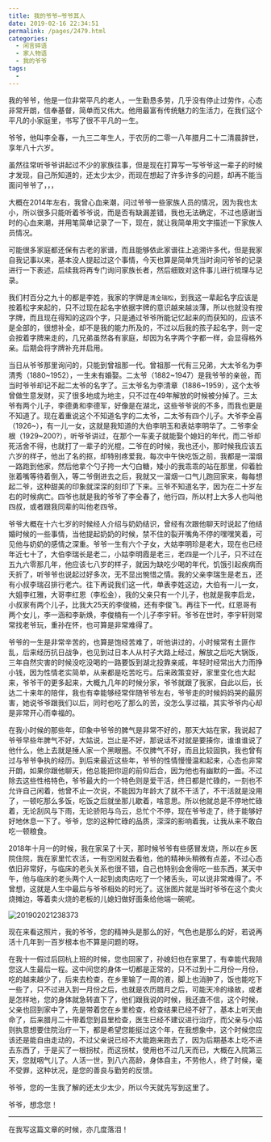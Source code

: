 ```yaml
---
title: 我的爷爷–爷爷其人
date: 2019-02-16 22:34:51
permalink: /pages/2479.html
categories:
  - 闲言碎语
  - 家人物语
  - 我的爷爷
tags:
  - 
---
```


我的爷爷，他是一位非常平凡的老人，一生勤恳多劳，几乎没有停止过劳作，心态非常开朗，信奉基督，简单而又伟大。他用最富有传统魅力的生活力，在我们这个平凡的小家庭里，书写了很不平凡的一生。

爷爷，他叫李全春，一九三二年生人，于农历的二零一八年腊月二十二清晨辞世，享年八十六岁。

虽然往常听爷爷讲起过不少的家族往事，但是现在打算写一写爷爷这一辈子的时候才发现，自己所知道的，还太少太少，而现在想起了许多许多的问题，却再不能当面问爷爷了，，，

大概在2014年左右，我曾心血来潮，问过爷爷一些家族人员的情况，因为我也太小，所以很多只能听着爷爷说，而是否有缺漏差错，我也无法确定，不过也感谢当时的心血来潮，并用笔简单记录了一下，现在，就让我简单用文字描述一下家族人员情况。

可能很多家庭都还保有古老的家谱，而且能够依此家谱往上追溯许多代，但是我家自我记事以来，基本没人提起过这个事情，今天也算是简单凭当时询问爷爷的记录进行一下表述，后续我将再专门询问家族长者，然后细致对这件事儿进行梳理与记录。

我们村百分之九十的都是李姓，我家的字牌是`清全瑞松`，到我这一辈起名字应该是按着松字来起的，只不过现在起名字依据字牌的意识越来越淡薄，所以也就没有按字牌，而且现在得知的这四个字，只是通过爷爷所能记忆起来的而获知的，应该不是全部的，很想补全，却不是我的能力所及的，不过以后我的孩子起名字，则一定会按着字牌来走的，几兄弟虽然各有家庭，却因为名字两个字都一样，会显得格外亲。后期会将字牌补充并启用。

当日从爷爷那里询问的，只能到曾祖那一代。曾祖那一代有三兄弟，大太爷名为李清秀（1880~1952），一生未有婚娶。二太爷（1882~1947）是我爷爷的亲爸，而当时爷爷却记不起二太爷的名字了。三太爷名为李清章（1886~1959），这个太爷曾做生意发财，买了很多地成为地主，只不过在49年解放的时候被分掉了。三太爷有两个儿子，李德勇和李德军，好像是在湖北，这些爷爷说的不多，而我也更是不知道了。现在着重说这个不知道名字的二太爷，二太爷有四个儿子。大爷李全喜（1926~），有一儿一女，这就是我知道的大伯李明玉和表姑李明华了。二爷李全根（1929~200?），听爷爷讲过，在那个一车麦子就能娶个媳妇的年代，而二爷却死活舍不得，也就打了一辈子的光棍，二爷在的时候，我也还小，那时候我应该五六岁的样子，他出了名的抠，却特别疼爱我，每次中午快吃饭之前，我都是一溜烟一路跑到他家，然后他拿个勺子挎一大勺白糖，矮小的我乖乖的站在那里，仰着脸张着嘴等待着倒入，等二爷倒进去之后，我就又一溜烟一口气儿跑回家来，每每想起二爷，这种甜美的印象就深深的刻印了下来。三爷不知道名字，因为在二十岁左右的时候病亡。四爷也就是我的爷爷了李全春了，他行四，所以村上大多人也叫他四叔，或者跟我同辈的叫他老四爷。

爷爷大概在十六七岁的时候经人介绍与奶奶结识，曾经有次跟他聊天时说起了他结婚时候的一些事情，当他提起奶奶的时候，禁不住的裂开嘴角不停的嘿嘿笑着，可见他与奶奶的感情之深重。爷爷一生有六个子女，大姑李明珍是老大，现在也已经年近七十了，大伯李瑞长是老二，小姑李明霞是老三，老四是一个儿子，只不过在五九六零那几年，他应该七八岁的样子，就因为缺吃少喝的年代，饥饿引起疾病而夭折了，听爷爷也说起过好多次，无不显出惋惜之情。我的父亲李瑞生是老五，还有小叔李瑞召排行老六。往下再说我们这一代，单表李姓这边，大伯有一儿一女，大姐李红雅，大哥李红恩（李松金），我的父亲只有一个儿子，也就是我李启龙，小叔家有两个儿子，比我大25天的李俊楠，还有李俊飞。再往下一代，红恩哥有两个女儿，李一涵和李新焕，李俊楠有一个儿子李宇轩。爷爷在世时，李宇轩则常常找老爷玩，重孙在怀，也可算是非常难得了。

爷爷的一生是非常辛苦的，也算是饱经苦难了，听他讲过的，小时候常有土匪作乱，后来经历抗日战争，也见到过日本人从村子大路上经过，解放之后吃大锅饭，三年自然灾害的时候没吃没喝的一路要饭到湖北投靠亲戚，年轻时经常出大力而挣小钱，因为性情老实简单，从来都是吃苦吃亏。后来政策变好，家里变化也大起来，爷爷干的更多起来，大概九几年的时候分家，爷爷就跟了我家，自此以后，长达二十来年的陪伴，我也有幸能够经常伴随爷爷左右，爷爷走的时候妈妈哭的最厉害，她说爷爷跟我们以后，同时也吃了那么的苦，没怎么享过福，其实爷爷内心却是非常开心而幸福的。

在我小时候的那些年，印象中爷爷的脾气是非常不好的，那天大姑在家，我说起了爷爷早些年脾气不好，大姑说，岂止是不好，那说话不对就是要揍你，谁谁谁说了他什么，他上去就是捶人家一个黑眼圈。不仅脾气不好，而且比较固执，我也曾有过与爷爷争执的经历。到后来最近这些年，爷爷的性情慢慢温和起来，心态也非常开朗，如果你跟他聊天，他总能把你逗的前仰后合，因为他也有幽默的一面。不过除去这些性格特色，爷爷最大的一个特色则是爱干活，终日都是忙碌的，一刻也不允许自己闲着，他曾不止一次说，不能因为年龄大了就不干活了，不干活就是没用了，一顿吃那么多饭，吃饭之后就坐那儿歇着，啥意思。所以他就总是不停地忙碌着，无论刮风与下雨，无论骄阳与乌云，总忙个不停，现在爷爷走了，终于能够好好地休息一下了。爷爷，您的这种忙碌的品质，深深的影响着我，让我从来不敢白吃一顿粮食。

2018年十月一的时候，我在家呆了十天，那时候爷爷有些感冒发烧，所以在乡医院住院，我在家里忙农活，一有空闲就去看他，他的精神头稍微有点差，不过心态依旧非常好，与临床的老头关系也很不错，自己也特别会舍得吃一些东西，某天中午，他与临床的老头两个人一起到卤肉店吃了一个猪舌头，可以说非常难得了。不曾想，这就是人生中最后与爷爷相处的时光了。这张图片就是当时爷爷在这个卖火烧摊边，等着卖火烧的老板的儿媳妇做好面条给他端一碗呢。

![201902021238373](http://t.eryajf.net/imgs/2021/09/11df06d25e3e67ff.jpg)

现在来看这照片，我的爷爷，您的精神头是那么的好，气色也是那么的好，若说再活十几年到一百岁根本也不算是问题的呀。

在我十一假过后回杭上班的时候，您也回家了，孙媳妇也在家里了，有幸能代我陪您这人生最后一程。这中间您的身体一切都是正常的，只不过到十二月份一月份，吃的越来越少了，后来去检查，在乡里输了一周的液，脚上也消肿了，饭也能吃下一些了，只不过进入到一月份之后，也就是农历腊月之后，可能天冷的缘故，或者是怎样地，您的身体就急转直下了，他们跟我说的时候，我还直不信，这个时候，父亲也回到家中了，先是带着您在乡里检查，检查结果已经不好了，基本上听天由命了，后来腊月二十带着您到县里检查，医生已经不建议进行治疗，而父亲与小姑则执意想要住院治疗一下，都是希望您能挺过这个年，在我想象中，这个时候您应该还是能自由走动的，不过父亲说已经不大能跑来跑去了，因为后期基本上吃不进去东西了，于是买了一根拐杖，而这拐杖，使用也不过几天而已，大概在入院第三天，您就咽气儿了。人活一世，到八六高龄，身体自主，不劳他人，终了时候，毫不受罪，这种状况，是您的善良与勤劳的反馈。

爷爷，您的一生我了解的还太少太少，所以今天就先写到这里了。

爷爷，想念您！

------

在我写这篇文章的时候，亦几度落泪！
